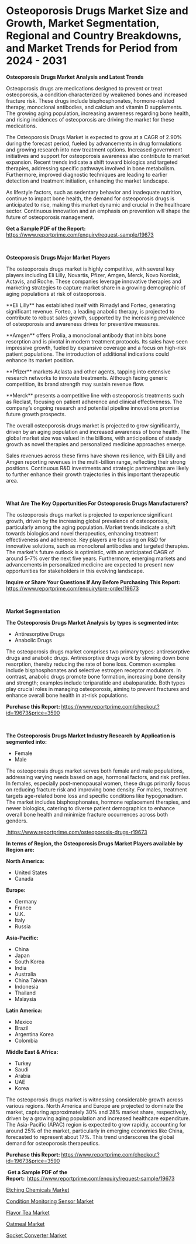 <p><h1>Osteoporosis Drugs Market Size and Growth, Market Segmentation, Regional and Country Breakdowns, and Market Trends for Period from 2024 -  2031</h1></p><p><strong>Osteoporosis Drugs Market Analysis and Latest Trends</strong></p>
<p><p>Osteoporosis drugs are medications designed to prevent or treat osteoporosis, a condition characterized by weakened bones and increased fracture risk. These drugs include bisphosphonates, hormone-related therapy, monoclonal antibodies, and calcium and vitamin D supplements. The growing aging population, increasing awareness regarding bone health, and rising incidences of osteoporosis are driving the market for these medications.</p><p>The Osteoporosis Drugs Market is expected to grow at a CAGR of 2.90% during the forecast period, fueled by advancements in drug formulations and growing research into new treatment options. Increased government initiatives and support for osteoporosis awareness also contribute to market expansion. Recent trends indicate a shift toward biologics and targeted therapies, addressing specific pathways involved in bone metabolism. Furthermore, improved diagnostic techniques are leading to earlier detection and treatment initiation, enhancing the market landscape. </p><p>As lifestyle factors, such as sedentary behavior and inadequate nutrition, continue to impact bone health, the demand for osteoporosis drugs is anticipated to rise, making this market dynamic and crucial in the healthcare sector. Continuous innovation and an emphasis on prevention will shape the future of osteoporosis management.</p></p>
<p><strong>Get a Sample PDF of the Report:&nbsp;</strong> <a href="https://www.reportprime.com/enquiry/request-sample/19673?utm_campaign=1088&utm_medium=2&utm_source=Github&utm_content=ia&utm_term=02122024&utm_id=osteoporosis-drugs">https://www.reportprime.com/enquiry/request-sample/19673</a></p>
<p>&nbsp;</p>
<p><strong>Osteoporosis Drugs Major Market Players</strong></p>
<p><p>The osteoporosis drugs market is highly competitive, with several key players including Eli Lilly, Novartis, Pfizer, Amgen, Merck, Novo Nordisk, Actavis, and Roche. These companies leverage innovative therapies and marketing strategies to capture market share in a growing demographic of aging populations at risk of osteoporosis.</p><p>**Eli Lilly** has established itself with Rimadyl and Forteo, generating significant revenue. Forteo, a leading anabolic therapy, is projected to contribute to robust sales growth, supported by the increasing prevalence of osteoporosis and awareness drives for preventive measures.</p><p>**Amgen** offers Prolia, a monoclonal antibody that inhibits bone resorption and is pivotal in modern treatment protocols. Its sales have seen impressive growth, fueled by expansive coverage and a focus on high-risk patient populations. The introduction of additional indications could enhance its market position.</p><p>**Pfizer** markets Aclasta and other agents, tapping into extensive research networks to innovate treatments. Although facing generic competition, its brand strength may sustain revenue flow. </p><p>**Merck** presents a competitive line with osteoporosis treatments such as Reclast, focusing on patient adherence and clinical effectiveness. The company’s ongoing research and potential pipeline innovations promise future growth prospects.</p><p>The overall osteoporosis drugs market is projected to grow significantly, driven by an aging population and increased awareness of bone health. The global market size was valued in the billions, with anticipations of steady growth as novel therapies and personalized medicine approaches emerge.</p><p>Sales revenues across these firms have shown resilience, with Eli Lilly and Amgen reporting revenues in the multi-billion range, reflecting their strong positions. Continuous R&D investments and strategic partnerships are likely to further enhance their growth trajectories in this important therapeutic area.</p></p>
<p>&nbsp;</p>
<p><strong>What Are The Key Opportunities For Osteoporosis Drugs Manufacturers?</strong></p>
<p><p>The osteoporosis drugs market is projected to experience significant growth, driven by the increasing global prevalence of osteoporosis, particularly among the aging population. Market trends indicate a shift towards biologics and novel therapeutics, enhancing treatment effectiveness and adherence. Key players are focusing on R&D for innovative solutions, such as monoclonal antibodies and targeted therapies. The market's future outlook is optimistic, with an anticipated CAGR of around 5-7% over the next five years. Furthermore, emerging markets and advancements in personalized medicine are expected to present new opportunities for stakeholders in this evolving landscape.</p></p>
<p><strong>Inquire or Share Your Questions If Any Before Purchasing This Report:</strong> <a href="https://www.reportprime.com/enquiry/pre-order/19673?utm_campaign=1088&utm_medium=2&utm_source=Github&utm_content=ia&utm_term=02122024&utm_id=osteoporosis-drugs">https://www.reportprime.com/enquiry/pre-order/19673</a></p>
<p>&nbsp;</p>
<p><strong>Market Segmentation</strong></p>
<p><strong>The Osteoporosis Drugs Market Analysis by types is segmented into:</strong></p>
<p><ul><li>Antiresorptive Drugs</li><li>Anabolic Drugs</li></ul></p>
<p><p>The osteoporosis drugs market comprises two primary types: antiresorptive drugs and anabolic drugs. Antiresorptive drugs work by slowing down bone resorption, thereby reducing the rate of bone loss. Common examples include bisphosphonates and selective estrogen receptor modulators. In contrast, anabolic drugs promote bone formation, increasing bone density and strength; examples include teriparatide and abaloparatide. Both types play crucial roles in managing osteoporosis, aiming to prevent fractures and enhance overall bone health in at-risk populations.</p></p>
<p><strong>Purchase this Report:&nbsp;</strong><a href="https://www.reportprime.com/checkout?id=19673&price=3590&utm_campaign=1088&utm_medium=2&utm_source=Github&utm_content=ia&utm_term=02122024&utm_id=osteoporosis-drugs">https://www.reportprime.com/checkout?id=19673&price=3590</a></p>
<p>&nbsp;</p>
<p><strong>The Osteoporosis Drugs Market Industry Research by Application is segmented into:</strong></p>
<p><ul><li>Female</li><li>Male</li></ul></p>
<p><p>The osteoporosis drugs market serves both female and male populations, addressing varying needs based on age, hormonal factors, and risk profiles. In females, especially post-menopausal women, these drugs primarily focus on reducing fracture risk and improving bone density. For males, treatment targets age-related bone loss and specific conditions like hypogonadism. The market includes bisphosphonates, hormone replacement therapies, and newer biologics, catering to diverse patient demographics to enhance overall bone health and minimize fracture occurrences across both genders.</p></p>
<p><a href="https://www.reportprime.com/osteoporosis-drugs-r19673?utm_campaign=1088&utm_medium=2&utm_source=Github&utm_content=ia&utm_term=02122024&utm_id=osteoporosis-drugs">&nbsp;https://www.reportprime.com/osteoporosis-drugs-r19673</a></p>
<p><strong>In terms of Region, the Osteoporosis Drugs Market Players available by Region are:</strong></p>
<p>
    <p> <strong> North America: </strong>
        <ul>
            <li>United States</li>
            <li>Canada</li>
        </ul>
        </p> 
    <p> <strong> Europe: </strong>
        <ul>
            <li>Germany</li>
            <li>France</li>
            <li>U.K.</li>
            <li>Italy</li>
            <li>Russia</li>
        </ul>
        </p> 
    <p> <strong> Asia-Pacific: </strong>
        <ul>
            <li>China</li>
            <li>Japan</li>
            <li>South Korea</li>
            <li>India</li>
            <li>Australia</li>
            <li>China Taiwan</li>
            <li>Indonesia</li>
            <li>Thailand</li>
            <li>Malaysia</li>
        </ul>
        </p> 
    <p> <strong> Latin America: </strong>
        <ul>
            <li>Mexico</li>
            <li>Brazil</li>
            <li>Argentina Korea</li>
            <li>Colombia</li>
        </ul>
        </p> 
    <p> <strong> Middle East & Africa: </strong>
        <ul>
            <li>Turkey</li>
            <li>Saudi</li>
            <li>Arabia</li>
            <li>UAE</li>
            <li>Korea</li>
        </ul>
    </p>
    </p>
<p><p>The osteoporosis drugs market is witnessing considerable growth across various regions. North America and Europe are projected to dominate the market, capturing approximately 30% and 28% market share, respectively, driven by a growing aging population and increased healthcare expenditure. The Asia-Pacific (APAC) region is expected to grow rapidly, accounting for around 25% of the market, particularly in emerging economies like China, forecasted to represent about 17%. This trend underscores the global demand for osteoporosis therapeutics.</p></p>
<p><strong>Purchase this Report: </strong><a href="https://www.reportprime.com/checkout?id=19673&price=3590&utm_campaign=1088&utm_medium=2&utm_source=Github&utm_content=ia&utm_term=02122024&utm_id=osteoporosis-drugs">https://www.reportprime.com/checkout?id=19673&price=3590</a></p>
<p>&nbsp;<strong>Get a Sample PDF of the Report:&nbsp;&nbsp;</strong><a href="https://www.reportprime.com/enquiry/request-sample/19673?utm_campaign=1088&utm_medium=2&utm_source=Github&utm_content=ia&utm_term=02122024&utm_id=osteoporosis-drugs">https://www.reportprime.com/enquiry/request-sample/19673</a></p>
<p><strong></strong></p>
<p><p><a href="https://issuu.com/reportprime-2/docs/etching-chemicals-market-size-2030.pptx?utm_campaign=1088&utm_medium=2&utm_source=Github&utm_content=ia&utm_term=02122024&utm_id=osteoporosis-drugs">Etching Chemicals Market</a></p><p><a href="https://issuu.com/reportprime-2/docs/condition-monitoring-sensor-market-size-2030.pptx?utm_campaign=1088&utm_medium=2&utm_source=Github&utm_content=ia&utm_term=02122024&utm_id=osteoporosis-drugs">Condition Monitoring Sensor Market</a></p><p><a href="https://www.linkedin.com/pulse/flavor-tea-market-size-forecast-analysis-47-cagr-from-2024-7d7df?utm_campaign=1088&utm_medium=2&utm_source=Github&utm_content=ia&utm_term=02122024&utm_id=osteoporosis-drugs">Flavor Tea Market</a></p><p><a href="https://www.linkedin.com/pulse/oatmeal-market-report-projected-146-from-2024-2031-demographic-r0wxf?utm_campaign=1088&utm_medium=2&utm_source=Github&utm_content=ia&utm_term=02122024&utm_id=osteoporosis-drugs">Oatmeal Market</a></p><p><a href="https://www.linkedin.com/pulse/socket-converter-market-deployment-global-opportunities-trends-gd0cf?utm_campaign=1088&utm_medium=2&utm_source=Github&utm_content=ia&utm_term=02122024&utm_id=osteoporosis-drugs">Socket Converter Market</a></p></p>